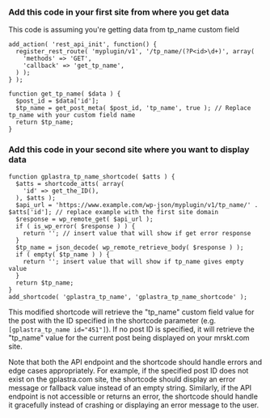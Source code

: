 ### Add this code in your first site from where you get data

This code is assuming you're getting data from tp_name custom field

```
add_action( 'rest_api_init', function() {
  register_rest_route( 'myplugin/v1', '/tp_name/(?P<id>\d+)', array(
    'methods' => 'GET',
    'callback' => 'get_tp_name',
  ) );
} );

function get_tp_name( $data ) {
  $post_id = $data['id'];
  $tp_name = get_post_meta( $post_id, 'tp_name', true ); // Replace tp_name with your custom field name
  return $tp_name;
}
```
### Add this code in your second site where you want to display data

```
function gplastra_tp_name_shortcode( $atts ) {
  $atts = shortcode_atts( array(
    'id' => get_the_ID(),
  ), $atts );
  $api_url = 'https://www.example.com/wp-json/myplugin/v1/tp_name/' . $atts['id']; // replace example with the first site domain
  $response = wp_remote_get( $api_url );
  if ( is_wp_error( $response ) ) {
    return ''; // insert value that will show if get error response
  }
  $tp_name = json_decode( wp_remote_retrieve_body( $response ) );
  if ( empty( $tp_name ) ) {
    return ''; insert value that will show if tp_name gives empty value
  }
  return $tp_name;
}
add_shortcode( 'gplastra_tp_name', 'gplastra_tp_name_shortcode' );
```

This modified shortcode will retrieve the "tp_name" custom field value for the post with the ID specified in the shortcode parameter (e.g. `[gplastra_tp_name id="451"]`). If no post ID is specified, it will retrieve the "tp_name" value for the current post being displayed on your mrskt.com site.

Note that both the API endpoint and the shortcode should handle errors and edge cases appropriately. For example, if the specified post ID does not exist on the gplastra.com site, the shortcode should display an error message or fallback value instead of an empty string. Similarly, if the API endpoint is not accessible or returns an error, the shortcode should handle it gracefully instead of crashing or displaying an error message to the user.
